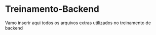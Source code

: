 # Treinamento-Backend

Vamo inserir aqui todos os arquivos extras utilizados no treinamento de backend
